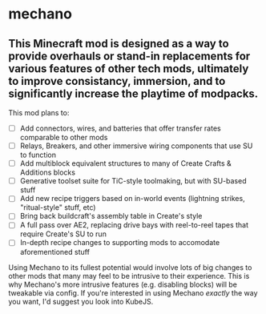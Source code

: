 # mechano

## This Minecraft mod is designed as a way to provide overhauls or stand-in replacements for various features of other tech mods, ultimately to improve consistancy, immersion, and to significantly increase the playtime of modpacks.

This mod plans to:
- [ ] Add connectors, wires, and batteries that offer transfer rates comparable to other mods <br />
- [ ] Relays, Breakers, and other immersive wiring components that use SU to function <br />
- [ ] Add multiblock equivalent structures to many of Create Crafts & Additions blocks <br />
- [ ] Generative toolset suite for TiC-style toolmaking, but with SU-based stuff <br />
- [ ] Add new recipe triggers based on in-world events (lightning strikes, "ritual-style" stuff, etc) <br />
- [ ] Bring back buildcraft's assembly table in Create's style <br />
- [ ] A full pass over AE2, replacing drive bays with reel-to-reel tapes that require Create's SU to run <br />
- [ ] In-depth recipe changes to supporting mods to accomodate aforementioned stuff <br />

Using Mechano to its fullest potential would involve lots of big changes to other mods that many may feel to be intrusive to their experience. This is why Mechano's more intrusive features (e.g. disabling blocks) will be tweakable via config. If you're interested in using Mechano *exactly* the way you want, I'd suggest you look into KubeJS.
